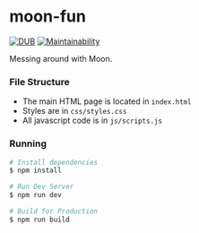 # moon-fun
[![DUB](https://img.shields.io/dub/l/vibe-d.svg)]()
[![Maintainability](https://api.codeclimate.com/v1/badges/f84cef79d36b08c102d0/maintainability)](https://codeclimate.com/github/typenil/moon-fun/maintainability)

Messing around with Moon.

### File Structure

- The main HTML page is located in `index.html`
- Styles are in `css/styles.css`
- All javascript code is in `js/scripts.js`

### Running

```sh
# Install dependencies
$ npm install

# Run Dev Server
$ npm run dev

# Build for Production
$ npm run build
```
